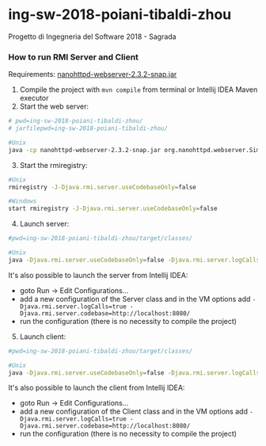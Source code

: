 # ing-sw-2018-poiani-tibaldi-zhou
Progetto di Ingegneria del Software 2018 - Sagrada

### How to run RMI Server and Client
Requirements: [nanohttpd-webserver-2.3.2-snap.jar](https://github.com/affo/ingsoft-project/blob/master/rmi/warehouse/nanohttpd-webserver-2.3.2-snap.jar)
1. Compile the project with ```mvn compile``` from terminal or Intellij IDEA Maven executor
2. Start the web server:
```bash
# pwd=ing-sw-2018-poiani-tibaldi-zhou/
# jarfilepwd=ing-sw-2018-poiani-tibaldi-zhou/

#Unix
java -cp nanohttpd-webserver-2.3.2-snap.jar org.nanohttpd.webserver.SimpleWebServer --dir ./target/classes/
```
3. Start the rmiregistry:
```bash
#Unix
rmiregistry -J-Djava.rmi.server.useCodebaseOnly=false

#Windows
start rmiregistry -J-Djava.rmi.server.useCodebaseOnly=false
```
4. Launch server:
```bash
#pwd=ing-sw-2018-poiani-tibaldi-zhou/target/classes/

#Unix
java -Djava.rmi.server.useCodebaseOnly=false -Djava.rmi.server.logCalls=true -Djava.rmi.server.codebase=http://localhost:8080/ -cp . org.poianitibaldizhou.sagrada.lobby.Server
```
It's also possible to launch the server from Intellij IDEA:
- goto Run -> Edit Configurations... 
- add a new configuration of the Server class and in the VM options add ```-Djava.rmi.server.logCalls=true -Djava.rmi.server.codebase=http://localhost:8080/```
- run the configuration (there is no necessity to compile the project)
5. Launch client:
```bash
#pwd=ing-sw-2018-poiani-tibaldi-zhou/target/classes/

#Unix
java -Djava.rmi.server.useCodebaseOnly=false -Djava.rmi.server.logCalls=true -Djava.rmi.server.codebase=http://localhost:8080/ -cp . org.poianitibaldizhou.sagrada.lobby.Client
```
It's also possible to launch the client from Intellij IDEA:
- goto Run -> Edit Configurations... 
- add a new configuration of the Client class and in the VM options add ```-Djava.rmi.server.logCalls=true -Djava.rmi.server.codebase=http://localhost:8080/```
- run the configuration (there is no necessity to compile the project)
